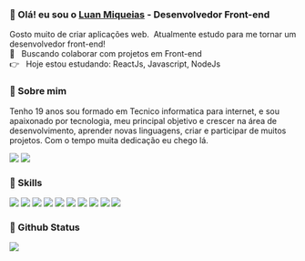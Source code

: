 
### 👋 Olá! eu sou o [Luan Miqueias](https://github.com/LuanMiqueias) - Desenvolvedor Front-end
Gosto muito de criar aplicações web.
 &nbsp;Atualmente estudo para me tornar um desenvolvedor front-end!
 <br/> :purple_heart: &nbsp; Buscando colaborar com projetos em Front-end
 <br/> :point_right: &nbsp; Hoje estou estudando: ReactJs, Javascript, NodeJs
 
 ### 💬 Sobre mim
 Tenho 19 anos sou formado em Tecnico informatica para internet, e sou apaixonado por tecnologia, meu principal objetivo e crescer na área de desenvolvimento, aprender novas linguagens, criar e participar de muitos projetos. Com o tempo muita dedicação eu chego lá. 

 [![](https://img.shields.io/badge/LinkedIn-0077B5?style=for-the-badge&logo=linkedin&logoColor=white)](https://www.linkedin.com/in/luan-oliveira-ab1859180/)
 [![](https://img.shields.io/badge/Gmail-D14836?style=for-the-badge&logo=gmail&logoColor=white)](mailto:luanmiqueias92@gmail.com)

### 🚀 Skills

![](https://img.shields.io/badge/Code-JavaScript-informational?style=flat&logo=JavaScript&logoColor=white&color=4AB197)
![](https://img.shields.io/badge/Code-TypeScript-informational?style=flat&logo=TypeScript&logoColor=white&color=4AB197)
![](https://img.shields.io/badge/Code-React-informational?style=flat&logo=react&logoColor=white&color=4AB197)
![](https://img.shields.io/badge/Style-CSS-informational?style=flat&logo=css3&logoColor=white&color=4AB197)
![](https://img.shields.io/badge/Test-Jest-informational?style=flat&logo=jest&logoColor=white&color=4AB197)
![](https://img.shields.io/badge/Tools-Yarn-informational?style=flat&logo=yarn&logoColor=white&color=4AB197)
![](https://img.shields.io/badge/Tools-Git-informational?style=flat&logo=Git&logoColor=white&color=4AB197)
![](https://img.shields.io/badge/Tools-GitHub-informational?style=flat&logo=GitHub&logoColor=white&color=4AB197)
![](https://img.shields.io/badge/Tools-GitLab-informational?style=flat&logo=GitLab&logoColor=white&color=4AB197)
![](https://img.shields.io/badge/Tools-GitLab-informational?style=flat&logo=GitLab&logoColor=white&color=4AB197)

### 🌟 Github Status
<div>
 <img src="https://github-readme-stats.vercel.app/api/top-langs?username=luanMiqueias&layout=compact&border_color=1A2028&text_color=93979C&title_color=3271C5&bg_color=1A2028&hide=php" />
</div>
